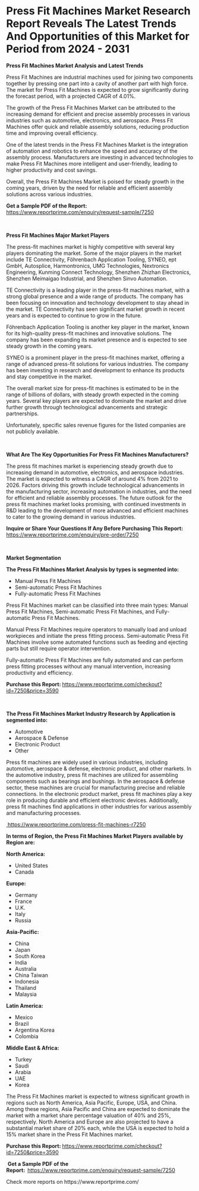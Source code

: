 <p><h1>Press Fit Machines Market Research Report Reveals The Latest Trends And Opportunities of this Market for Period from 2024 - 2031</h1></p><p><strong>Press Fit Machines Market Analysis and Latest Trends</strong></p>
<p><p>Press Fit Machines are industrial machines used for joining two components together by pressing one part into a cavity of another part with high force. The market for Press Fit Machines is expected to grow significantly during the forecast period, with a projected CAGR of 4.01%.</p><p>The growth of the Press Fit Machines Market can be attributed to the increasing demand for efficient and precise assembly processes in various industries such as automotive, electronics, and aerospace. Press Fit Machines offer quick and reliable assembly solutions, reducing production time and improving overall efficiency.</p><p>One of the latest trends in the Press Fit Machines Market is the integration of automation and robotics to enhance the speed and accuracy of the assembly process. Manufacturers are investing in advanced technologies to make Press Fit Machines more intelligent and user-friendly, leading to higher productivity and cost savings.</p><p>Overall, the Press Fit Machines Market is poised for steady growth in the coming years, driven by the need for reliable and efficient assembly solutions across various industries.</p></p>
<p><strong>Get a Sample PDF of the Report:&nbsp;</strong> <a href="https://www.reportprime.com/enquiry/request-sample/7250">https://www.reportprime.com/enquiry/request-sample/7250</a></p>
<p>&nbsp;</p>
<p><strong>Press Fit Machines Major Market Players</strong></p>
<p><p>The press-fit machines market is highly competitive with several key players dominating the market. Some of the major players in the market include TE Connectivity, Föhrenbach Application Tooling, SYNEO, ept GmbH, Autosplice, Harmontronics, UMG Technologies, Nextronics Engineering, Kunming Connect Technology, Shenzhen Zhizhan Electronics, Shenzhen Meimaigao Industrial, and Shenzhen Sinvo Automation.</p><p>TE Connectivity is a leading player in the press-fit machines market, with a strong global presence and a wide range of products. The company has been focusing on innovation and technology development to stay ahead in the market. TE Connectivity has seen significant market growth in recent years and is expected to continue to grow in the future.</p><p>Föhrenbach Application Tooling is another key player in the market, known for its high-quality press-fit machines and innovative solutions. The company has been expanding its market presence and is expected to see steady growth in the coming years.</p><p>SYNEO is a prominent player in the press-fit machines market, offering a range of advanced press-fit solutions for various industries. The company has been investing in research and development to enhance its products and stay competitive in the market.</p><p>The overall market size for press-fit machines is estimated to be in the range of billions of dollars, with steady growth expected in the coming years. Several key players are expected to dominate the market and drive further growth through technological advancements and strategic partnerships.</p><p>Unfortunately, specific sales revenue figures for the listed companies are not publicly available.</p></p>
<p>&nbsp;</p>
<p><strong>What Are The Key Opportunities For Press Fit Machines Manufacturers?</strong></p>
<p><p>The press fit machines market is experiencing steady growth due to increasing demand in automotive, electronics, and aerospace industries. The market is expected to witness a CAGR of around 4% from 2021 to 2026. Factors driving this growth include technological advancements in the manufacturing sector, increasing automation in industries, and the need for efficient and reliable assembly processes. The future outlook for the press fit machines market looks promising, with continued investments in R&D leading to the development of more advanced and efficient machines to cater to the growing demand in various industries.</p></p>
<p><strong>Inquire or Share Your Questions If Any Before Purchasing This Report:</strong> <a href="https://www.reportprime.com/enquiry/pre-order/7250">https://www.reportprime.com/enquiry/pre-order/7250</a></p>
<p>&nbsp;</p>
<p><strong>Market Segmentation</strong></p>
<p><strong>The Press Fit Machines Market Analysis by types is segmented into:</strong></p>
<p><ul><li>Manual Press Fit Machines</li><li>Semi-automatic Press Fit Machines</li><li>Fully-automatic Press Fit Machines</li></ul></p>
<p><p>Press Fit Machines market can be classified into three main types: Manual Press Fit Machines, Semi-automatic Press Fit Machines, and Fully-automatic Press Fit Machines. </p><p>Manual Press Fit Machines require operators to manually load and unload workpieces and initiate the press fitting process. Semi-automatic Press Fit Machines involve some automated functions such as feeding and ejecting parts but still require operator intervention. </p><p>Fully-automatic Press Fit Machines are fully automated and can perform press fitting processes without any manual intervention, increasing productivity and efficiency.</p></p>
<p><strong>Purchase this Report:&nbsp;</strong><a href="https://www.reportprime.com/checkout?id=7250&price=3590">https://www.reportprime.com/checkout?id=7250&price=3590</a></p>
<p>&nbsp;</p>
<p><strong>The Press Fit Machines Market Industry Research by Application is segmented into:</strong></p>
<p><ul><li>Automotive</li><li>Aerospace & Defense</li><li>Electronic Product</li><li>Other</li></ul></p>
<p><p>Press fit machines are widely used in various industries, including automotive, aerospace & defense, electronic product, and other markets. In the automotive industry, press fit machines are utilized for assembling components such as bearings and bushings. In the aerospace & defense sector, these machines are crucial for manufacturing precise and reliable connections. In the electronic product market, press fit machines play a key role in producing durable and efficient electronic devices. Additionally, press fit machines find applications in other industries for various assembly and manufacturing processes.</p></p>
<p><a href="https://www.reportprime.com/press-fit-machines-r7250">&nbsp;https://www.reportprime.com/press-fit-machines-r7250</a></p>
<p><strong>In terms of Region, the Press Fit Machines Market Players available by Region are:</strong></p>
<p>
    <p> <strong> North America: </strong>
        <ul>
            <li>United States</li>
            <li>Canada</li>
        </ul>
        </p> 
    <p> <strong> Europe: </strong>
        <ul>
            <li>Germany</li>
            <li>France</li>
            <li>U.K.</li>
            <li>Italy</li>
            <li>Russia</li>
        </ul>
        </p> 
    <p> <strong> Asia-Pacific: </strong>
        <ul>
            <li>China</li>
            <li>Japan</li>
            <li>South Korea</li>
            <li>India</li>
            <li>Australia</li>
            <li>China Taiwan</li>
            <li>Indonesia</li>
            <li>Thailand</li>
            <li>Malaysia</li>
        </ul>
        </p> 
    <p> <strong> Latin America: </strong>
        <ul>
            <li>Mexico</li>
            <li>Brazil</li>
            <li>Argentina Korea</li>
            <li>Colombia</li>
        </ul>
        </p> 
    <p> <strong> Middle East & Africa: </strong>
        <ul>
            <li>Turkey</li>
            <li>Saudi</li>
            <li>Arabia</li>
            <li>UAE</li>
            <li>Korea</li>
        </ul>
    </p>
    </p>
<p><p>The Press Fit Machines market is expected to witness significant growth in regions such as North America, Asia Pacific, Europe, USA, and China. Among these regions, Asia Pacific and China are expected to dominate the market with a market share percentage valuation of 40% and 25%, respectively. North America and Europe are also projected to have a substantial market share of 20% each, while the USA is expected to hold a 15% market share in the Press Fit Machines market.</p></p>
<p><strong>Purchase this Report: </strong><a href="https://www.reportprime.com/checkout?id=7250&price=3590">https://www.reportprime.com/checkout?id=7250&price=3590</a></p>
<p>&nbsp;<strong>Get a Sample PDF of the Report:&nbsp;&nbsp;</strong><a href="https://www.reportprime.com/enquiry/request-sample/7250">https://www.reportprime.com/enquiry/request-sample/7250</a></p>
<p><strong></strong></p>
<p>Check more reports on https://www.reportprime.com/</p>